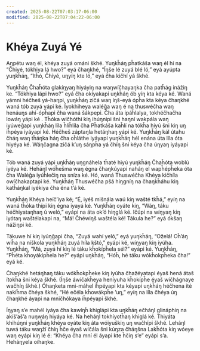 ```yaml
---
created: 2025-08-22T07:03:17-06:00
modified: 2025-08-22T07:04:22-06:00
---
```


# Khéya Zuyá Yé

Aŋpétu waŋ él, khéya zuyá ománi škhé. Yuŋkȟáŋ pȟatkáša waŋ él hí na “Čhiyé, tókhiya lá hwo?” eyá čhaŋkhé, “Íŋše lé zuyá blé ló,” eyá ayúpta yuŋkȟáŋ, “Itȟó, Čhiyé, uŋyíŋ kte ló,” eyá čha kičhí yá škhé.

Yuŋkȟáŋ Čhaȟóta glakíŋyaŋ hiyáyiŋ na waŋwíčhayaŋka čha patȟág inážiŋ ke. “Tókhiya lápi hwo?” eyá čha okíyakapi uŋkȟáŋ ób yíŋ kta kéya ké. Waná yámni héčheš yá-haŋpi, yuŋkȟáŋ zičá waŋ íŋš-eyá ópȟa kta kéya čhaŋkhé waná tób zuyá yápi ké. Íyokhiheya waléǧa waŋ é na thuswéčha waŋ henáuŋs ahí-ópȟapi čha waná šákpepi. Čha áta ipáȟlalya, tokhéčhačha lowáŋ yápi ké
.
Tȟóka wičhóthi kiŋ ihúŋnipi šni haŋní wakpála waŋ iyúweǧapi yuŋkȟáŋ líla ȟliȟlíla čha Pȟatkáša kaȟlí na tókȟa hiyú šni kiŋ uŋ iȟpéya iyáyapi ké. Héčheš záptaŋla hetáŋhaŋ yápi ké. Yuŋkȟáŋ kál útahu čháŋ waŋ tȟáŋka háŋ čha oȟláthe iyáyapi yuŋkȟáŋ hél enána úta líla óta hiyéya ké. Wáŋčagna zičá k’uŋ sáŋpȟa yá čhíŋ šni kéya čha úŋyaŋ iyáyapi ké.

Tób waná zuyá yápi uŋkȟáŋ uŋgnáhela tȟaté hiyú yuŋkȟáŋ Čhaȟóta woblú iyéya ké. Heháŋl wóȟešma waŋ égna čhaŋkúyapi naháŋ el wapȟépȟeka óta čha Waléǧa iyúȟlečiŋ na sníza ké. Hó, waná Thuswéčha Khéya kičhíla owíčhakaptapi ké. Yuŋkȟáŋ Thuswéčha pšá hiŋgníŋ na čhaŋkȟáhu kiŋ katȟáŋkal iyékiya čha éna t’á ké.

Yuŋkȟáŋ Khéya heíč’iya ké; “É, iyéš mišnála waú kiŋ wašté tkȟá,” eyíŋ na waná tȟóka thípi kiŋ égna iyayá ké. Yuŋkȟáŋ oyáte kiŋ, “Wáŋ, táku héčhiyataŋhaŋ ú weló,” eyápi na áta ok’ó hiŋglá ké. Ičúpi na wíŋyaŋ kiŋ iyótaŋ waštélakapi na, “Má! Čhéwiŋš waštéla ké! Tákula he?” eyá ókšaŋ nážiŋpi ké.

Tákuwe hí kiŋ iyúŋǧapi čha, “Zuyá wahí yeló,” eyá yuŋkȟáŋ, “Oželá! Oȟ’áŋ wíȟa na níškola yuŋkȟáŋ zuyá híla kštó,” eyápi ké, wíŋyaŋ kiŋ iyúha. Yuŋkȟáŋ, “Má, zuyá hí kiŋ lé táku kȟokípȟela sél?” eyápi ké. Yuŋkȟáŋ, “Pȟéta kȟoyákipȟela he?” eyápi uŋkȟáŋ, “Hóȟ, hé táku wókȟokpȟeka čha!” eyá ké.

Čhaŋkhé hetáŋhaŋ táku wókȟokpȟeke kiŋ iyúha čhažéyatapi éyaš hená átaš ítokȟa šni kéya škhé. (Íŋše áwičakȟeya heníyuha kȟokípȟe éyaš wičhágnaye wačhíŋ škhé.) Óhaŋketa mni-máhel iȟpéyapi kta kéyapi uŋkȟáŋ héčhena ité nakíȟma čhéya škhé, “Hé ečéla kȟowákpȟe ’uŋ,” eyíŋ na líla čhéya úŋ čhaŋkhé áyapi na mničhókaya iȟpéyapi škhé.

Íŋyaŋ s’e mahél iyáya čha kawíŋȟ khiglápi kta uŋkȟáŋ ečháŋl glináphiŋ na akíš’aš’a nuŋwáŋ hiyáya ké. Na heháŋl tokhíyotȟaŋ khiglá ké. Thiyáta khihúŋni yuŋkȟáŋ khéya oyáte kiŋ áta wóiyuškiŋ uŋ wačhípi škhé. Leháŋl tuwá táku waŋží čhíŋ ȟče éyaš wičála šni kúŋza čháŋšna Lakȟóta kiŋ wóeye waŋ eyápi kiŋ lé é: “Khéya čha mní él áyapi kte ȟčiŋ s’e” eyápi s’a. Heháŋyela oíhaŋke.
